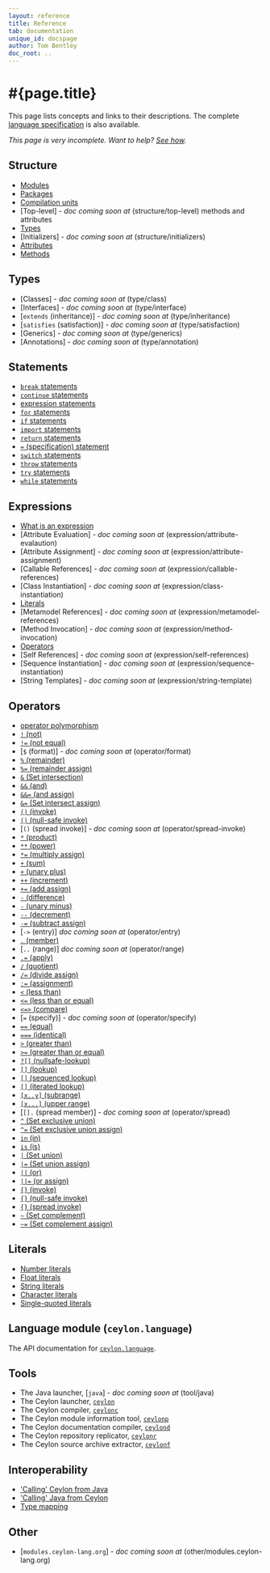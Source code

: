 ```yaml
---
layout: reference
title: Reference
tab: documentation
unique_id: docspage
author: Tom Bentley
doc_root: ..
---
```


# #{page.title}

This page lists concepts and links to their descriptions. The complete 
[language specification](#{page.doc_root}/spec) is also available.

_This page is very incomplete. Want to help? [See how](/code/website)._


## Structure

* [Modules](structure/module)
* [Packages](structure/package)
* [Compilation units](structure/compilation-unit)
* [Top-level] - _doc coming soon at_ (structure/top-level) methods and attributes
* [Types](structure/type)
* [Initializers] - _doc coming soon at_ (structure/initializers)
* [Attributes](structure/attribute)
* [Methods](structure/method)

## Types

* [Classes] - _doc coming soon at_ (type/class)
* [Interfaces] - _doc coming soon at_ (type/interface)
* [`extends` (inheritance)] - _doc coming soon at_ (type/inheritance)
* [`satisfies` (satisfaction)] - _doc coming soon at_ (type/satisfaction)
* [Generics] - _doc coming soon at_ (type/generics)
* [Annotations] - _doc coming soon at_ (type/annotation) <!-- m5 -->

## Statements

* [`break` statements](statement/break)
* [`continue` statements](statement/continue)
* [expression statements](expression)
* [`for` statements](statement/for)
* [`if` statements](statement/if)
* [`import` statements](statement/import)
* [`return` statements](statement/return)
* [`=` (specification) statement](statement/specification)
* [`switch` statements](statement/switch)
* [`throw` statements](statement/throw)
* [`try` statements](statement/try)
* [`while` statements](statement/while)

## Expressions

* [What is an expression](expression)
* [Attribute Evaluation] - _doc coming soon at_ (expression/attribute-evalaution)
* [Attribute Assignment] - _doc coming soon at_ (expression/attribute-assignment)
* [Callable References] - _doc coming soon at_ (expression/callable-references)
* [Class Instantiation] - _doc coming soon at_ (expression/class-instantiation)
* [Literals](#literals)
* [Metamodel References] - _doc coming soon at_ (expression/metamodel-references) <!-- m5 -->
* [Method Invocation] - _doc coming soon at_ (expression/method-invocation)
* [Operators](#operators)
* [Self References] - _doc coming soon at_ (expression/self-references)
* [Sequence Instantiation] - _doc coming soon at_ (expression/sequence-instantiation)
* [String Templates] - _doc coming soon at_ (expression/string-template)

## Operators

* [operator polymorphism](operator/operator-polymorphism)
* [`!`   (not)](operator/not)
* [`!=`  (not equal)](operator/not-equal)
* [`$`   (format)] - _doc coming soon at_ (operator/format)
* [`%`   (remainder)](operator/remainder)
* [`%=`  (remainder assign)](operator/remainder-assign)
* [`&`   (Set intersection)](operator/intersection) <!-- m4 -->
* [`&&`  (and)](operator/and)
* [`&&=` (and assign)](operator/and-assign)
* [`&=`  (Set intersect assign)](operator/intersect-assign) <!-- m4 -->
* [`()`  (invoke)](operator/invoke)
* [`()`  (null-safe invoke)](operator/nullsafe-invoke)
* [`()`  (spread invoke)] - _doc coming soon at_ (operator/spread-invoke)
* [`*`   (product)](operator/product)
* [`**`  (power)](operator/power)
* [`*=`  (multiply assign)](operator/multiply-assign)
* [`+`   (sum)](operator/sum)
* [`+`   (unary plus)](operator/unary_plus)
* [`++`  (increment)](operator/increment)
* [`+=`  (add assign)](operator/add-assign)
* [`-`   (difference)](operator/difference)
* [`-`   (unary minus)](operator/unary_minus)
* [`--`  (decrement)](operator/decrement)
* [`-=`  (subtract assign)](operator/subtract-assign)
* [`->`  (entry)] _doc coming soon at_ (operator/entry)
* [`.`   (member)](operator/member)
* [`..`  (range)] _doc coming soon at_ (operator/range)
* [`.=`  (apply)](operator/apply)
* [`/`   (quotient)](operator/quotient)
* [`/=`  (divide assign)](operator/divide-assign)
* [`:=`  (assignment)](operator/assignment)
* [`<`   (less than)](operator/less-than)
* [`<=`  (less than or equal)](operator/less-than-or-equal)
* [`<=>` (compare)](operator/compare)
* [`=`   (specify)] - _doc coming soon at_ (operator/specify)
* [`==`  (equal)](operator/equal)
* [`===` (identical)](operator/identical)
* [`>`   (greater than)](operator/greater-than)
* [`>=`  (greater than or equal)](operator/greater-than-or-equal)
* [`?[]` (nullsafe-lookup)](operator/nullsafe-lookup)
* [`[]`  (lookup)](operator/lookup)
* [`[]`  (sequenced lookup)](operator/sequenced-lookup)
* [`[]`  (iterated lookup)](operator/iterated-lookup)
* [`[x..y]` (subrange)](operator/subrange)
* [`[x...]` (upper range)](operator/upper-range)
* [`[].` (spread member)] - _doc coming soon at_ (operator/spread)
* [`^`   (Set exclusive union)](operator/xor) <!-- m4 -->
* [`^=`  (Set exclusive union assign)](operator/xor-assign) <!-- m4 -->
* [`in`  (in)](operator/in)
* [`is`  (is)](operator/is)
* [`|`   (Set union)](operator/union) <!-- m4 -->
* [`|=`  (Set union assign)](operator/union-assign) <!-- m4 -->
* [`||`  (or)](operator/or)
* [`||=` (or assign)](operator/or-assign)
* [`{}`  (invoke)](operator/invoke)
* [`{}`  (null-safe invoke)](operator/nullsafe-invoke)
* [`{}`  (spread invoke)](operator/spread-invoke)
* [`~`   (Set complement)](operator/complement) <!-- m4 -->
* [`~=`  (Set complement assign)](operator/complement-assign) <!-- m4 -->


## Literals

* [Number literals](literal/number)
* [Float literals](literal/float)
* [String literals](literal/string)
* [Character literals](literal/character)
* [Single-quoted literals](literal/single-quoted)

## Language module (`ceylon.language`)

The API documentation for [`ceylon.language`](#{page.doc_root}/api/ceylon/language).


## Tools

* The Java launcher, [`java`] - _doc coming soon at_ (tool/java)
* The Ceylon launcher, [`ceylon`](tool/ceylon)
* The Ceylon compiler, [`ceylonc`](tool/ceylonc)
* The Ceylon module information tool, [`ceylonp`](tool/ceylonp)
* The Ceylon documentation compiler, [`ceylond`](tool/ceylond)
* The Ceylon repository replicator, [`ceylonr`](tool/ceylonr)
* The Ceylon source archive extractor, [`ceylonf`](tool/ceylonf)

## Interoperability

* ['Calling' Ceylon from Java](interoperability/ceylon-from-java)
* ['Calling' Java from Ceylon](interoperability/java-from-ceylon)
* [Type mapping](interoperability/type-mapping)

## Other

* [`modules.ceylon-lang.org`] - _doc coming soon at_ (other/modules.ceylon-lang.org)
